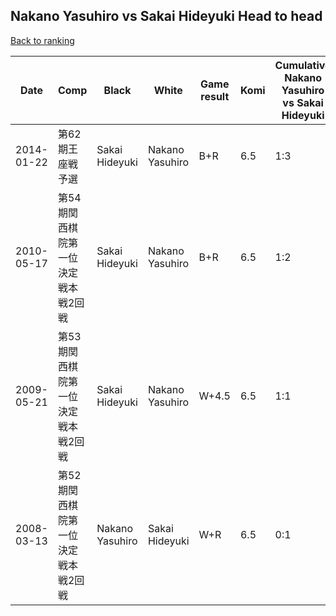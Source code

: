 ## Nakano Yasuhiro vs Sakai Hideyuki Head to head

[Back to ranking](../../index.md)




| **Date** | **Comp** | **Black** | **White** | **Game result** | **Komi** | **Cumulative Nakano Yasuhiro vs Sakai Hideyuki** | **Nakano Yasuhiro streak** | **Sakai Hideyuki streak** | 
| --- | --- | --- | --- | --- | --- | --- | --- | --- |
| 2014-01-22 | 第62期王座戦予選 | Sakai Hideyuki | Nakano Yasuhiro | B+R | 6.5 | 1:3 | 0 | 2 | 
| 2010-05-17 | 第54期関西棋院第一位決定戦本戦2回戦 | Sakai Hideyuki | Nakano Yasuhiro | B+R | 6.5 | 1:2 | 0 | 1 | 
| 2009-05-21 | 第53期関西棋院第一位決定戦本戦2回戦 | Sakai Hideyuki | Nakano Yasuhiro | W+4.5 | 6.5 | 1:1 | 1 | 0 | 
| 2008-03-13 | 第52期関西棋院第一位決定戦本戦2回戦 | Nakano Yasuhiro | Sakai Hideyuki | W+R | 6.5 | 0:1 | 0 | 1 |




